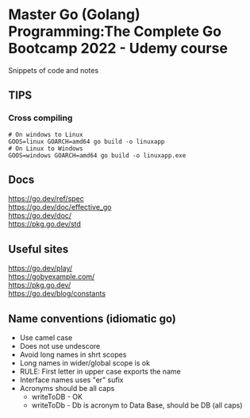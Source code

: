 # Master Go (Golang) Programming:The Complete Go Bootcamp 2022 -  Udemy course

Snippets of code and notes

## TIPS

### Cross compiling
```
# On windows to Linux
GOOS=linux GOARCH=amd64 go build -o linuxapp
# On Linux to Windows
GOOS=windows GOARCH=amd64 go build -o linuxapp.exe
```

## Docs
https://go.dev/ref/spec  
https://go.dev/doc/effective_go  
https://go.dev/doc/  
https://pkg.go.dev/std  

## Useful sites
https://go.dev/play/  
https://gobyexample.com/  
https://pkg.go.dev/  
https://go.dev/blog/constants  

## Name conventions (idiomatic go)
* Use camel case
* Does not use undescore
* Avoid long names in shrt scopes
* Long names in wider/global scope is ok
* RULE: First letter in upper case exports the name
* Interface names uses "er" sufix 
* Acronyms should be all caps
  * writeToDB - OK
  * writeToDb - Db is acronym to Data Base, should be DB (all caps)